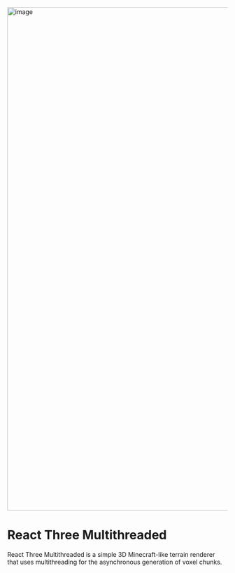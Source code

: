 <img width="1148" alt="image" src="https://github.com/user-attachments/assets/9ca174f6-7803-4026-8725-8b40249569b5" />

# React Three Multithreaded

React Three Multithreaded is a simple 3D Minecraft-like terrain renderer that uses multithreading for the asynchronous generation of voxel chunks.
